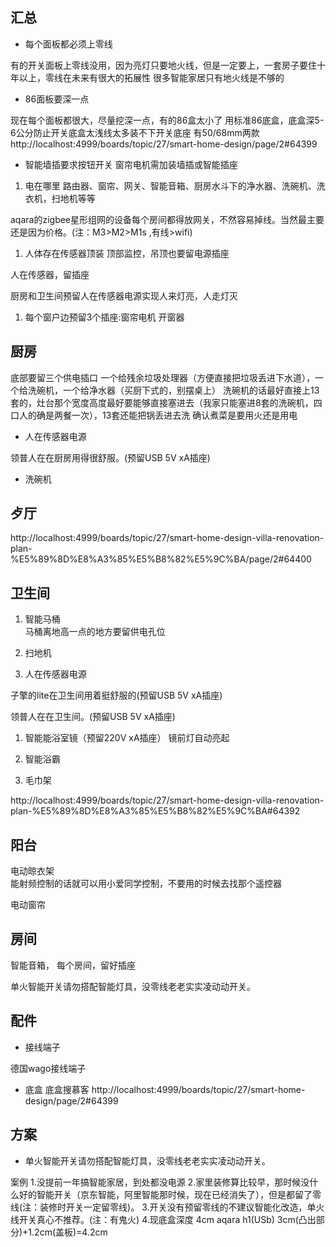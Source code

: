 ## 汇总
- 每个面板都必须上零线  

有的开关面板上零线没用，因为亮灯只要地火线，但是一定要上，一套房子要住十年以上，零线在未来有很大的拓展性  很多智能家居只有地火线是不够的

- 86面板要深一点  

现在每个面板都很大，尽量挖深一点，有的86盒太小了
用标准86底盒，底盒深5-6公分防止开关底盒太浅线太多装不下开关底座
有50/68mm两款
http://localhost:4999/boards/topic/27/smart-home-design/page/2#64399

- 智能墙插要求按钮开关
窗帘电机需加装墙插或智能插座

1. 电在哪里
路由器、窗帘、网关、智能音箱、厨房水斗下的净水器、洗碗机、洗衣机，扫地机等等

aqara的zigbee星形组网的设备每个房间都得放网关，不然容易掉线。当然最主要还是因为价格。(注：M3>M2>M1s  ,有线>wifi)

1. 人体存在传感器顶装
顶部监控，吊顶也要留电源插座

人在传感器，留插座

厨房和卫生间预留人在传感器电源实现人来灯亮，人走灯灭

1. 每个窗户边预留3个插座:窗帘电机 开窗器


## 厨房

底部要留三个供电插口  一个给残余垃圾处理器（方便直接把垃圾丢进下水道），一个给洗碗机，一个给净水器（买厨下式的，别摆桌上）  洗碗机的话最好直接上13套的，灶台那个宽度高度最好要能够直接塞进去（我家只能塞进8套的洗碗机，四口人的确是两餐一次），13套还能把锅丢进去洗
确认煮菜是要用火还是用电 

- 人在传感器电源

领普人在在厨房用得很舒服。(预留USB 5V xA插座)

- 洗碗机


## 歺厅
http://localhost:4999/boards/topic/27/smart-home-design-villa-renovation-plan-%E5%89%8D%E8%A3%85%E5%B8%82%E5%9C%BA/page/2#64400
  


## 卫生间

1. 智能马桶  
马桶离地高一点的地方要留供电孔位

1. 扫地机

1. 人在传感器电源

子擎的lite在卫生间用着挺舒服的(预留USB 5V xA插座)

领普人在在卫生间。(预留USB 5V xA插座)

1. 智能能浴室镜（预留220V xA插座） 镜前灯自动亮起

1. 智能浴霸 

1. 毛巾架


http://localhost:4999/boards/topic/27/smart-home-design-villa-renovation-plan-%E5%89%8D%E8%A3%85%E5%B8%82%E5%9C%BA#64392

## 阳台

电动晾衣架  
能射频控制的话就可以用小爱同学控制，不要用的时候去找那个遥控器

电动窗帘  

## 房间

智能音箱，
每个房间，留好插座

单火智能开关请勿搭配智能灯具，没零线老老实实凌动动开关。

## 配件
- 接线端子
  
德国wago接线端子

- 底盒
底盒搜慕客
http://localhost:4999/boards/topic/27/smart-home-design/page/2#64399

## 方案
- 单火智能开关请勿搭配智能灯具，没零线老老实实凌动动开关。


案例
1.没提前一年搞智能家居，到处都没电源
2.家里装修算比较早，那时候没什么好的智能开关（京东智能，阿里智能那时候，现在已经消失了），但是都留了零线(注：装修时开关一定留零线)。
3.开关没有预留零线的不建议智能化改造，单火线开关真心不推荐。(注：有鬼火)
4.现底盒深度 4cm aqara h1(USb)  3cm(凸出部分)+1.2cm(盖板)=4.2cm
